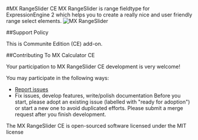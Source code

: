 #MX RangeSlider CE
MX RangeSlider is range fieldtype for ExpressionEngine 2 which helps you to create a really nice and user friendly range select elements.
![MX RangeSlider](http://cl.ly/image/3c3q0T263C43/Image%202014-10-16%20at%202.54.33%20PM.png)

##Support Policy

This is Communite Edition (CE) add-on.

##Contributing To MX Calculator CE

Your participation to MX RangeSlider CE development is very welcome!

You may participate in the following ways:

* [Report issues](https://github.com/MaxLazar/mx-rangeslider/issues)
* Fix issues, develop features, write/polish documentation
Before you start, please adopt an existing issue (labelled with "ready for adoption") or start a new one to avoid duplicated efforts.
Please submit a merge request after you finish development.

The MX RangeSlider CE is open-sourced software licensed under the MIT license

